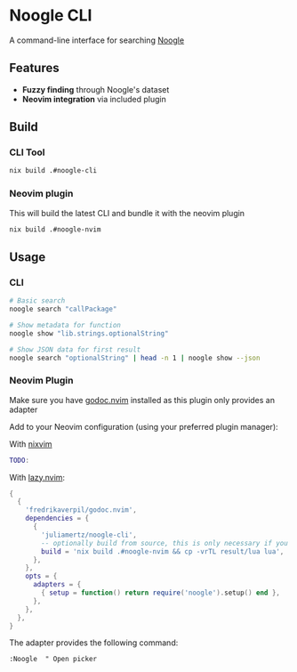 # Noogle CLI

A command-line interface for searching [Noogle](https://noogle.dev/) 

## Features

- **Fuzzy finding** through Noogle's dataset
- **Neovim integration** via included plugin

## Build

### CLI Tool

```bash
nix build .#noogle-cli
```

### Neovim plugin

This will build the latest CLI and bundle it with the neovim plugin

```bash
nix build .#noogle-nvim
```

## Usage

### CLI

```bash
# Basic search
noogle search "callPackage"

# Show metadata for function
noogle show "lib.strings.optionalString"

# Show JSON data for first result
noogle search "optionalString" | head -n 1 | noogle show --json
```

### Neovim Plugin

Make sure you have [godoc.nvim](https://github.com/fredrikaverpil/godoc.nvim) installed as this plugin only provides an adapter

Add to your Neovim configuration (using your preferred plugin manager):

With [nixvim]()
```nix
TODO:
```

With [lazy.nvim](https://github.com/folke/lazy.nvim):
```lua
{
  {
    'fredrikaverpil/godoc.nvim',
    dependencies = {
      {
        'juliamertz/noogle-cli',
        -- optionally build from source, this is only necessary if you don't have noogle in your PATH
        build = 'nix build .#noogle-nvim && cp -vrTL result/lua lua',
      },
    },
    opts = {
      adapters = {
        { setup = function() return require('noogle').setup() end },
      },
    },
  },
}
```

The adapter provides the following command:

```vim
:Noogle  " Open picker
```

